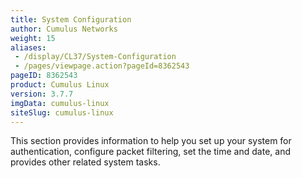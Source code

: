 ```yaml
---
title: System Configuration
author: Cumulus Networks
weight: 15
aliases:
 - /display/CL37/System-Configuration
 - /pages/viewpage.action?pageId=8362543
pageID: 8362543
product: Cumulus Linux
version: 3.7.7
imgData: cumulus-linux
siteSlug: cumulus-linux
---
```

This section provides information to help you set up your system for authentication, configure packet filtering, set the time and date, and provides other related system tasks.

<article id="html-search-results" class="ht-content" style="display: none;">

</article>

<footer id="ht-footer">

</footer>
